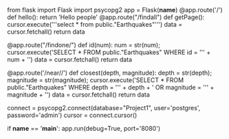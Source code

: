 
from flask import Flask
import psycopg2
app = Flask(__name__)
@app.route('/')
def hello():
    return 'Hello people'
@app.route("/findall")
def getPage():
    cursor.execute('''select * from public."Earthquakes"''')
    data = cursor.fetchall()
    return data

@app.route("/findone/<num>")
def id(num):
    num = str(num);
    cursor.execute('SELECT * FROM public."Earthquakes" WHERE id = ''' + num + '')
    data = cursor.fetchall()
    return data    

@app.route('/near/<depth>/<magnitude>')
def closest(depth, magnitude):
    depth = str(depth);
    magnitude = str(magnitude);
    cursor.execute('SELECT  * FROM public."Earthquakes" WHERE depth = ''' + depth + ' OR magnitude = ''' + magnitude + '')
    data = cursor.fetchall()
    return data

connect = psycopg2.connect(database="Project1", user='postgres', password='admin')
cursor = connect.cursor()

if __name__ == '__main__':
    app.run(debug=True, port='8080')

